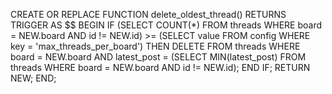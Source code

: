 <!--
delete_oldest_thread
CREATE OR REPLACE FUNCTION delete_oldest_thread() RETURNS TRIGGER AS $$
BEGIN
    IF (SELECT COUNT(*) FROM threads WHERE board = NEW.board) >= 100 THEN
        DELETE FROM threads WHERE board = NEW.board AND latest_post = (SELECT MIN(latest_post) FROM threads WHERE board = NEW.board);
    END IF;
    RETURN NEW;
END;
-->

CREATE OR REPLACE FUNCTION delete_oldest_thread() RETURNS TRIGGER AS $$
BEGIN
    IF (SELECT COUNT(*) FROM threads WHERE board = NEW.board AND id != NEW.id) >= (SELECT value FROM config WHERE key = 'max_threads_per_board') THEN
        DELETE FROM threads WHERE board = NEW.board AND latest_post = (SELECT MIN(latest_post) FROM threads WHERE board = NEW.board AND id != NEW.id);
    END IF;
    RETURN NEW;
END;